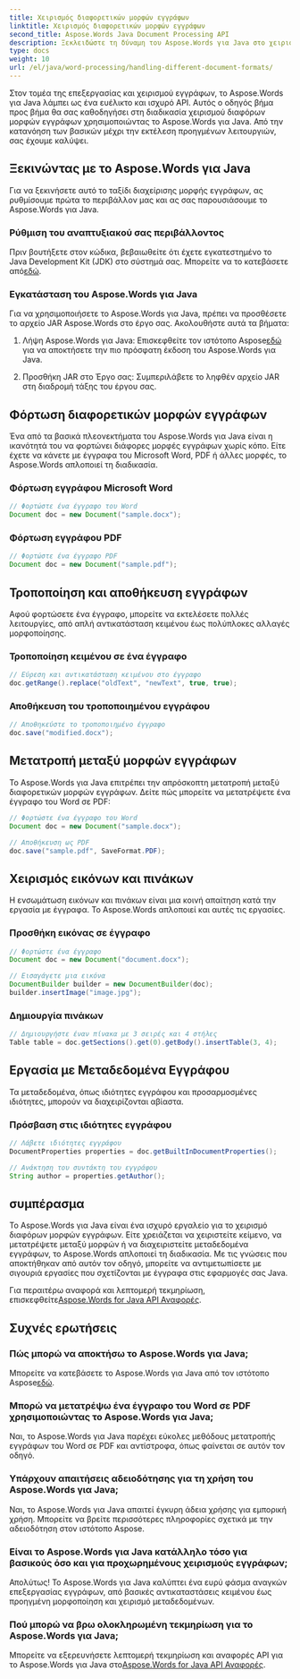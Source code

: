 ```yaml
---
title: Χειρισμός διαφορετικών μορφών εγγράφων
linktitle: Χειρισμός διαφορετικών μορφών εγγράφων
second_title: Aspose.Words Java Document Processing API
description: Ξεκλειδώστε τη δύναμη του Aspose.Words για Java στο χειρισμό διαφορετικών μορφών εγγράφων. Μάθετε την επεξεργασία κειμένου, τις μετατροπές και άλλα με πρακτικά παραδείγματα.
type: docs
weight: 10
url: /el/java/word-processing/handling-different-document-formats/
---
```


Στον τομέα της επεξεργασίας και χειρισμού εγγράφων, το Aspose.Words για Java λάμπει ως ένα ευέλικτο και ισχυρό API. Αυτός ο οδηγός βήμα προς βήμα θα σας καθοδηγήσει στη διαδικασία χειρισμού διαφόρων μορφών εγγράφων χρησιμοποιώντας το Aspose.Words για Java. Από την κατανόηση των βασικών μέχρι την εκτέλεση προηγμένων λειτουργιών, σας έχουμε καλύψει.

## Ξεκινώντας με το Aspose.Words για Java

Για να ξεκινήσετε αυτό το ταξίδι διαχείρισης μορφής εγγράφων, ας ρυθμίσουμε πρώτα το περιβάλλον μας και ας σας παρουσιάσουμε το Aspose.Words για Java.

### Ρύθμιση του αναπτυξιακού σας περιβάλλοντος

 Πριν βουτήξετε στον κώδικα, βεβαιωθείτε ότι έχετε εγκατεστημένο το Java Development Kit (JDK) στο σύστημά σας. Μπορείτε να το κατεβάσετε από[εδώ](https://www.oracle.com/java/technologies/javase-downloads.html).

### Εγκατάσταση του Aspose.Words για Java

Για να χρησιμοποιήσετε το Aspose.Words για Java, πρέπει να προσθέσετε το αρχείο JAR Aspose.Words στο έργο σας. Ακολουθήστε αυτά τα βήματα:

1.  Λήψη Aspose.Words για Java: Επισκεφθείτε τον ιστότοπο Aspose[εδώ](https://releases.aspose.com/words/java/) για να αποκτήσετε την πιο πρόσφατη έκδοση του Aspose.Words για Java.

2. Προσθήκη JAR στο Έργο σας: Συμπεριλάβετε το ληφθέν αρχείο JAR στη διαδρομή τάξης του έργου σας.

## Φόρτωση διαφορετικών μορφών εγγράφων

Ένα από τα βασικά πλεονεκτήματα του Aspose.Words για Java είναι η ικανότητά του να φορτώνει διάφορες μορφές εγγράφων χωρίς κόπο. Είτε έχετε να κάνετε με έγγραφα του Microsoft Word, PDF ή άλλες μορφές, το Aspose.Words απλοποιεί τη διαδικασία.

### Φόρτωση εγγράφου Microsoft Word

```java
// Φορτώστε ένα έγγραφο του Word
Document doc = new Document("sample.docx");
```

### Φόρτωση εγγράφου PDF

```java
// Φορτώστε ένα έγγραφο PDF
Document doc = new Document("sample.pdf");
```

## Τροποποίηση και αποθήκευση εγγράφων

Αφού φορτώσετε ένα έγγραφο, μπορείτε να εκτελέσετε πολλές λειτουργίες, από απλή αντικατάσταση κειμένου έως πολύπλοκες αλλαγές μορφοποίησης.

### Τροποποίηση κειμένου σε ένα έγγραφο

```java
// Εύρεση και αντικατάσταση κειμένου στο έγγραφο
doc.getRange().replace("oldText", "newText", true, true);
```

### Αποθήκευση του τροποποιημένου εγγράφου

```java
// Αποθηκεύστε το τροποποιημένο έγγραφο
doc.save("modified.docx");
```

## Μετατροπή μεταξύ μορφών εγγράφων

Το Aspose.Words για Java επιτρέπει την απρόσκοπτη μετατροπή μεταξύ διαφορετικών μορφών εγγράφων. Δείτε πώς μπορείτε να μετατρέψετε ένα έγγραφο του Word σε PDF:

```java
// Φορτώστε ένα έγγραφο του Word
Document doc = new Document("sample.docx");

// Αποθήκευση ως PDF
doc.save("sample.pdf", SaveFormat.PDF);
```

## Χειρισμός εικόνων και πινάκων

Η ενσωμάτωση εικόνων και πινάκων είναι μια κοινή απαίτηση κατά την εργασία με έγγραφα. Το Aspose.Words απλοποιεί και αυτές τις εργασίες.

### Προσθήκη εικόνας σε έγγραφο

```java
// Φορτώστε ένα έγγραφο
Document doc = new Document("document.docx");

// Εισαγάγετε μια εικόνα
DocumentBuilder builder = new DocumentBuilder(doc);
builder.insertImage("image.jpg");
```

### Δημιουργία πινάκων

```java
// Δημιουργήστε έναν πίνακα με 3 σειρές και 4 στήλες
Table table = doc.getSections().get(0).getBody().insertTable(3, 4);
```

## Εργασία με Μεταδεδομένα Εγγράφου

Τα μεταδεδομένα, όπως ιδιότητες εγγράφου και προσαρμοσμένες ιδιότητες, μπορούν να διαχειρίζονται αβίαστα.

### Πρόσβαση στις ιδιότητες εγγράφου

```java
// Λάβετε ιδιότητες εγγράφου
DocumentProperties properties = doc.getBuiltInDocumentProperties();

// Ανάκτηση του συντάκτη του εγγράφου
String author = properties.getAuthor();
```

## συμπέρασμα

Το Aspose.Words για Java είναι ένα ισχυρό εργαλείο για το χειρισμό διαφόρων μορφών εγγράφων. Είτε χρειάζεται να χειριστείτε κείμενο, να μετατρέψετε μεταξύ μορφών ή να διαχειριστείτε μεταδεδομένα εγγράφων, το Aspose.Words απλοποιεί τη διαδικασία. Με τις γνώσεις που αποκτήθηκαν από αυτόν τον οδηγό, μπορείτε να αντιμετωπίσετε με σιγουριά εργασίες που σχετίζονται με έγγραφα στις εφαρμογές σας Java.

 Για περαιτέρω αναφορά και λεπτομερή τεκμηρίωση, επισκεφθείτε[Aspose.Words for Java API Αναφορές](https://reference.aspose.com/words/java/).

## Συχνές ερωτήσεις

### Πώς μπορώ να αποκτήσω το Aspose.Words για Java;

 Μπορείτε να κατεβάσετε το Aspose.Words για Java από τον ιστότοπο Aspose[εδώ](https://releases.aspose.com/words/java/).

### Μπορώ να μετατρέψω ένα έγγραφο του Word σε PDF χρησιμοποιώντας το Aspose.Words για Java;

Ναι, το Aspose.Words για Java παρέχει εύκολες μεθόδους μετατροπής εγγράφων του Word σε PDF και αντίστροφα, όπως φαίνεται σε αυτόν τον οδηγό.

### Υπάρχουν απαιτήσεις αδειοδότησης για τη χρήση του Aspose.Words για Java;

Ναι, το Aspose.Words για Java απαιτεί έγκυρη άδεια χρήσης για εμπορική χρήση. Μπορείτε να βρείτε περισσότερες πληροφορίες σχετικά με την αδειοδότηση στον ιστότοπο Aspose.

### Είναι το Aspose.Words για Java κατάλληλο τόσο για βασικούς όσο και για προχωρημένους χειρισμούς εγγράφων;

Απολύτως! Το Aspose.Words για Java καλύπτει ένα ευρύ φάσμα αναγκών επεξεργασίας εγγράφων, από βασικές αντικαταστάσεις κειμένου έως προηγμένη μορφοποίηση και χειρισμό μεταδεδομένων.

### Πού μπορώ να βρω ολοκληρωμένη τεκμηρίωση για το Aspose.Words για Java;

 Μπορείτε να εξερευνήσετε λεπτομερή τεκμηρίωση και αναφορές API για το Aspose.Words για Java στο[Aspose.Words for Java API Αναφορές](https://reference.aspose.com/words/java/).